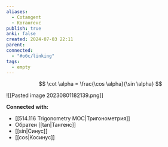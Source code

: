 ```yaml
---
aliases:
  - Cotangent
  - Котангенс
publish: true
anki: false
created: 2024-07-03 22:11
parent: 
connected:
  - "#обс/linking"
tags:
  - empty
---
```



$$
\cot \alpha = \frac{\cos \alpha}{\sin \alpha}
$$

![[Pasted image 20230801182139.png]]











**Connected with:**
- [[514.116 Trigonometry MOC|Тригонометрия]]
- Обратен [[tan|Тангенс]]
- [[sin|Синус]]
- [[cos|Косинус]]

